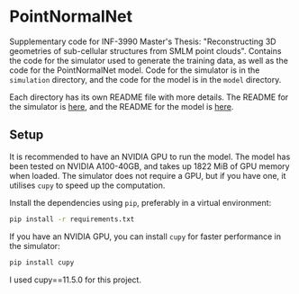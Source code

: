 # PointNormalNet
Supplementary code for INF-3990 Master's Thesis: "Reconstructing 3D geometries of sub-cellular structures from SMLM point clouds". Contains the code for the simulator used to generate the training data, as well as the code for the PointNormalNet model. Code for the simulator is in the `simulation` directory, and the code for the model is in the `model` directory.

Each directory has its own README file with more details. The README for the simulator is [here](simulation/README.md), and the README for the model is [here](model/README.md).

## Setup
It is recommended to have an NVIDIA GPU to run the model. The model has been tested on NVIDIA A100-40GB, and takes up 1822 MiB of GPU memory when loaded. The simulator does not require a GPU, but if you have one, it utilises `cupy` to speed up the computation.

Install the dependencies using `pip`, preferably in a virtual environment:
```bash
pip install -r requirements.txt
```
If you have an NVIDIA GPU, you can install `cupy` for faster performance in the simulator:
```bash
pip install cupy
```
I used cupy==11.5.0 for this project.


